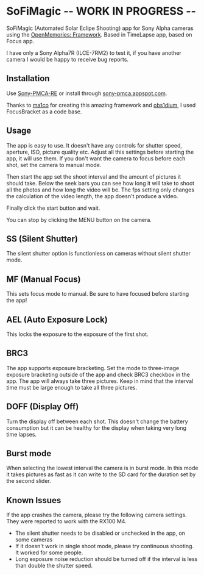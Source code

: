 # SoFiMagic -- WORK IN PROGRESS --
SoFiMagic (Automated Solar Eclipe Shooting) app for Sony Alpha cameras using the [OpenMemories: Framework](https://github.com/ma1co/OpenMemories-Framework).
Based in TimeLapse app, based on Focus app.

I have only a Sony Alpha7R (ILCE-7RM2) to test it, if you have another camera I would be happy to receive bug reports.

## Installation ##
Use [Sony-PMCA-RE](https://github.com/ma1co/Sony-PMCA-RE) or install through [sony-pmca.appspot.com](https://sony-pmca.appspot.com/apps).

Thanks to [ma1co](https://github.com/ma1co) for creating this amazing framework and [obs1dium](https://github.com/obs1dium), I used FocusBracket as a code base.

## Usage ##
The app is easy to use. It doesn't have any controls for shutter speed, aperture, ISO, picture quality etc. Adjust all this settings before starting the app, it will use them. If you don't want the camera to focus before each shot, set the camera to manual mode.

Then start the app set the shoot interval and the amount of pictures it should take. Below the seek bars you can see how long it will take to shoot all the photos and how long the video will be. The fps setting only changes the calculation of the video length, the app doesn't produce a video.

Finally click the start button and wait.

You can stop by clicking the MENU button on the camera.

## SS (Silent Shutter) ##
The silent shutter option is functionless on cameras without silent shutter mode.

## MF (Manual Focus) ##
This sets focus mode to manual. Be sure to have focused before starting the app!

## AEL (Auto Exposure Lock) ##
This locks the exposure to the exposure of the first shot.

## BRC3 ##
The app supports exposure bracketing. Set the mode to three-image exposure bracketing outside of the app and check BRC3 checkbox in the app. The app will always take three pictures. Keep in mind that the interval time must be large enough to take all three pictures.

## DOFF (Display Off) ##
Turn the display off between each shot. This doesn't change the battery consumption but it can be healthy for the display when taking very long time lapses.

## Burst mode ##
When selecting the lowest interval the camera is in burst mode. In this mode it takes pictures as fast as it can write to the SD card for the duration set by the second slider.

## Known Issues ##

If the app crashes the camera, please try the following camera settings. They were reported to work with the RX100 M4.
 - The silent shutter needs to be disabled or unchecked in the app, on some cameras
 - If it doesn't work in single shoot mode, please try continuous shooting. It worked for some people.
 - Long exposure noise reduction should be turned off if the interval is less than double the shutter speed.
